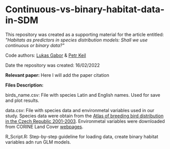 # Continuous-vs-binary-habitat-data-in-SDM
This repository was created as a supporting material for the article entitled: *"Habitats as predictors in species distribution models: Shall we use continuous or binary data?"*

Code authors: [Lukas Gabor](https://scholar.google.cz/citations?user=pLQXY5wAAAAJ&hl=cs) & [Petr Keil](https://scholar.google.cz/citations?user=SUAqa68AAAAJ&hl=cs&oi=ao)

Date the repository was created: 16/02/2022

**Relevant paper:**
Here I will add the paper citation

**Files Description:**

birds_name.csv: File with species Latin and English names. Used for save and plot results. 

data.csv: File with species data and environmetal variables used in our study. Species data were obtain from the [Atlas of breeding bird distribution in the Czech Republic 2001-2003](https://scholar.google.cz/scholar?hl=cs&as_sdt=0%2C7&q=Atlas+of+breeding+bird+distribution+in+the+Czech+Republic+2001-2003&btnG=). Environmetal variables were downloaded from CORINE Land Cover [webpages](https://land.copernicus.eu/pan-european/corine-land-cover).

R_Script.R: Step-by-step guideline for loading data, create binary habitat variables adn run GLM models.
